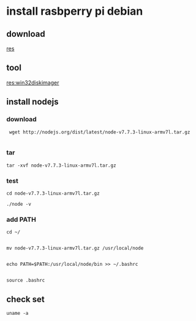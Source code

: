 # install rasbperry pi debian
## download
[res](https://downloads.raspberrypi.org)
## tool
[res:win32diskimager](https://sourceforge.net/projects/win32diskimager/?source=typ_redirect)

## install nodejs

### download
```
 wget http://nodejs.org/dist/latest/node-v7.7.3-linux-armv7l.tar.gz
 
```
### tar
```
tar -xvf node-v7.7.3-linux-armv7l.tar.gz
```
### test
```
cd node-v7.7.3-linux-armv7l.tar.gz

./node -v
```
### add PATH
```
cd ~/


mv node-v7.7.3-linux-armv7l.tar.gz /usr/local/node


echo PATH=$PATH:/usr/local/node/bin >> ~/.bashrc


source .bashrc
```

## check set
```
uname -a
```
